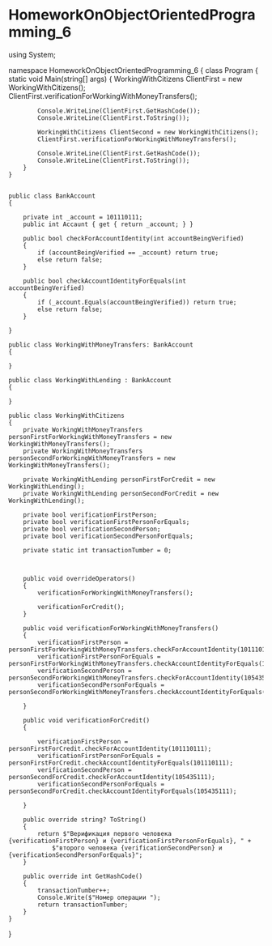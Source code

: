 # HomeworkOnObjectOrientedProgramming_6

using System;

namespace HomeworkOnObjectOrientedProgramming_6
{
    class Program
    {
        static void Main(string[] args)
        {
            WorkingWithCitizens ClientFirst = new WorkingWithCitizens();
            ClientFirst.verificationForWorkingWithMoneyTransfers();

            Console.WriteLine(ClientFirst.GetHashCode());
            Console.WriteLine(ClientFirst.ToString());

            WorkingWithCitizens ClientSecond = new WorkingWithCitizens();
            ClientFirst.verificationForWorkingWithMoneyTransfers();

            Console.WriteLine(ClientFirst.GetHashCode());
            Console.WriteLine(ClientFirst.ToString());
        }
    }
    

    public class BankAccount
    {

        private int _account = 101110111;
        public int Accaunt { get { return _account; } } 

        public bool checkForAccountIdentity(int accountBeingVerified)
        {
            if (accountBeingVerified == _account) return true;
            else return false;
        }

        public bool checkAccountIdentityForEquals(int accountBeingVerified)
        {
            if (_account.Equals(accountBeingVerified)) return true;
            else return false;
        }

    }

    public class WorkingWithMoneyTransfers: BankAccount
    {

    }

    public class WorkingWithLending : BankAccount
    {

    }

    public class WorkingWithCitizens
    {
        private WorkingWithMoneyTransfers personFirstForWorkingWithMoneyTransfers = new WorkingWithMoneyTransfers();
        private WorkingWithMoneyTransfers personSecondForWorkingWithMoneyTransfers = new WorkingWithMoneyTransfers();

        private WorkingWithLending personFirstForCredit = new WorkingWithLending();
        private WorkingWithLending personSecondForCredit = new WorkingWithLending();

        private bool verificationFirstPerson;
        private bool verificationFirstPersonForEquals;
        private bool verificationSecondPerson;
        private bool verificationSecondPersonForEquals;

        private static int transactionТumber = 0;



        public void overrideOperators()
        {
            verificationForWorkingWithMoneyTransfers();

            verificationForCredit();
        }

        public void verificationForWorkingWithMoneyTransfers()
        {
            verificationFirstPerson = personFirstForWorkingWithMoneyTransfers.checkForAccountIdentity(101110111);
            verificationFirstPersonForEquals = personFirstForWorkingWithMoneyTransfers.checkAccountIdentityForEquals(101110111);
            verificationSecondPerson = personSecondForWorkingWithMoneyTransfers.checkForAccountIdentity(105435111);
            verificationSecondPersonForEquals = personSecondForWorkingWithMoneyTransfers.checkAccountIdentityForEquals(105435111);

        }

        public void verificationForCredit()
        {

            verificationFirstPerson = personFirstForCredit.checkForAccountIdentity(101110111);
            verificationFirstPersonForEquals = personFirstForCredit.checkAccountIdentityForEquals(101110111);
            verificationSecondPerson = personSecondForCredit.checkForAccountIdentity(105435111);
            verificationSecondPersonForEquals = personSecondForCredit.checkAccountIdentityForEquals(105435111);

        }

        public override string? ToString()
        {
            return $"Верификация первого человека {verificationFirstPerson} и {verificationFirstPersonForEquals}, " +
                $"второго человека {verificationSecondPerson} и {verificationSecondPersonForEquals}";
        }

        public override int GetHashCode()
        {
            transactionТumber++;
            Console.Write($"Номер операции ");
            return transactionТumber;   
        }
    }
}
